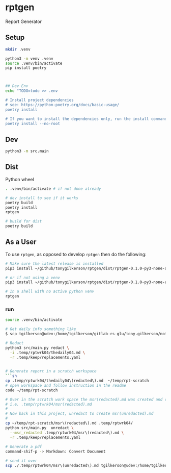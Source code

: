 # rptgen

Report Generator

## Setup

```sh
mkdir .venv

python3 -m venv .venv
source .venv/bin/activate
pip install poetry



## Dev Env
echo "TODO=todo >> .env

# Install project dependencies
# see: https://python-poetry.org/docs/basic-usage/
poetry install

# If you want to install the dependencies only, run the install command with the --no-root flag:
poetry install --no-root
```

## Dev

```sh
python3 -m src.main
```

## Dist

Python wheel

```sh
. .venv/bin/activate # if not done already

# dev install to see if it works
poetry build
poetry install
rptgen

# build for dist
poetry build
```

## As a User

To use `rptgen`, as opposed to develop `rptgen` then do the following:

```sh
# Make sure the latest release is installed
pip3 install ~/github/tonygilkerson/rptgen/dist/rptgen-0.1.0-py3-none-any.whl --user

# or if not using a venv  
pip3 install ~/github/tonygilkerson/rptgen/dist/rptgen-0.1.0-py3-none-any.whl --break-system-packages --user  

# In a shell with no active python venv
rptgen
```

### run

```sh
source .venv/bin/activate

# Get daily info something like
$ scp tgilkerson@udev:/home/tgilkerson/gitlab-rs-glu/tony.gilkerson/notebook/reporting/msr/2025-04/thedaily04.md ./.temp/rptwrk04/

# Redact
python3 src/main.py redact \
  -i .temp/rptwrk04/thedaily04.md \
  -r .temp/keep/replacements.yaml 
  

# Generate report in a scratch workspace
```sh
cp .temp/rptwrk04/thedaily04\(redacted\).md  ~/temp/rpt-scratch
# open workspace and follow instruction in the readme
code ~/temp/rpt-scratch

# Over in the scratch work space the msr(redacted).md was created and copied back into this project
# i.e. .temp/rptwrk04/msr(redacted).md
#
# Now back in this project, unredact to create msr(unredacted).md
#
cp ~/temp/rpt-scratch/msr\(redacted\).md .temp/rptwrk04/
python src/main.py  unredact \
  --msr_redacted .temp/rptwrk04/msr\(redacted\).md \
  -r .temp/keep/replacements.yaml 
  
# Generate a pdf
command-shif-p -> Markdown: Convert Document

# send it over
scp ./.temp/rptwrk04/msr\(unredacted\).md tgilkerson@udev:/home/tgilkerson/gitlab-rs-glu/tony.gilkerson/notebook/reporting/msr/2025-04 


```
